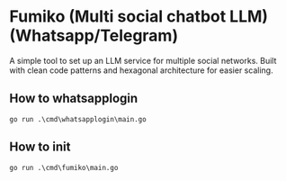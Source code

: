 # Fumiko (Multi social chatbot LLM) (Whatsapp/Telegram) 

A simple tool to set up an LLM service for multiple social networks.
Built with clean code patterns and hexagonal architecture for easier scaling.

## How to whatsapplogin
`go run .\cmd\whatsapplogin\main.go`


## How to init

`go run .\cmd\fumiko\main.go`